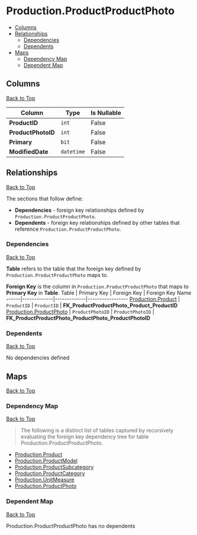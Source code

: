 # Production.ProductProductPhoto

* [Columns](#columns)
* [Relationships](#relationships)
    * [Dependencies](#dependencies)
    * [Dependents](#dependents)
* [Maps](#maps)
    * [Dependency Map](#dependency-map)
    * [Dependent Map](#dependent-map)

## Columns
[Back to Top](#productionproductproductphoto)

Column | Type | Is Nullable
-------|------|------------
**ProductID** | `int` | False
**ProductPhotoID** | `int` | False
**Primary** | `bit` | False
**ModifiedDate** | `datetime` | False

## Relationships
[Back to Top](#productionproductproductphoto)


The sections that follow define:
* **Dependencies** - foreign key relationships defined by `Production.ProductProductPhoto`.
* **Dependents** - foreign key relationships defined by other tables that reference `Production.ProductProductPhoto`.

### Dependencies
[Back to Top](#productionproductproductphoto)


**Table** refers to the table that the foreign key defined by `Production.ProductProductPhoto` maps to.

**Foreign Key** is the column in `Production.ProductProductPhoto` that maps to **Primary Key** in **Table**.
Table | Primary Key | Foreign Key | Foreign Key Name
------|-------------|-------------|-----------------
[Production.Product](./Product.md) | `ProductID` | `ProductID` | **FK_ProductProductPhoto_Product_ProductID**
[Production.ProductPhoto](./ProductPhoto.md) | `ProductPhotoID` | `ProductPhotoID` | **FK_ProductProductPhoto_ProductPhoto_ProductPhotoID**

### Dependents
[Back to Top](#productionproductproductphoto)

No dependencies defined

## Maps
[Back to Top](#productionproductproductphoto)

### Dependency Map
[Back to Top](#productionproductproductphoto)

> The following is a distinct list of tables captured by recursively evaluating the foreign key dependency tree for table Production.ProductProductPhoto.

* [Production.Product](./Product.md)
* [Production.ProductModel](./ProductModel.md)
* [Production.ProductSubcategory](./ProductSubcategory.md)
* [Production.ProductCategory](./ProductCategory.md)
* [Production.UnitMeasure](./UnitMeasure.md)
* [Production.ProductPhoto](./ProductPhoto.md)
### Dependent Map
[Back to Top](#productionproductproductphoto)

Production.ProductProductPhoto has no dependents
